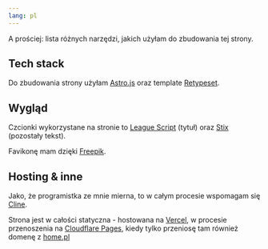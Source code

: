 ```yaml
---
lang: pl
---
```


A prościej: lista różnych narzędzi, jakich użyłam do zbudowania tej strony.

## Tech stack

Do zbudowania strony użyłam [Astro.js](https://https://astro.build/) oraz template [Retypeset](https://github.com/radishzzz/astro-theme-retypeset).

## Wygląd

Czcionki wykorzystane na stronie to [League Script](https://fonts.google.com/specimen/League+Script) (tytuł) oraz [Stix](https://fonts.google.com/specimen/Inconsolata) (pozostały tekst). 

Favikonę mam dzięki [Freepik](https://www.freepik.com/icon/sunflower_7403160#fromView=keyword&page=1&position=5&uuid=4c05220d-78ca-412d-87a9-8b8d1bf7d075).


## Hosting & inne

Jako, że programistka ze mnie mierna, to w całym procesie wspomagam się [Cline](https://cline.bot/).

Strona jest w całości statyczna - hostowana na [Vercel](https://vercel.com/), w procesie przenoszenia na [Cloudflare Pages](https://pages.cloudflare.com), kiedy tylko przeniosę tam również domenę z [home.pl](https://home.pl)
